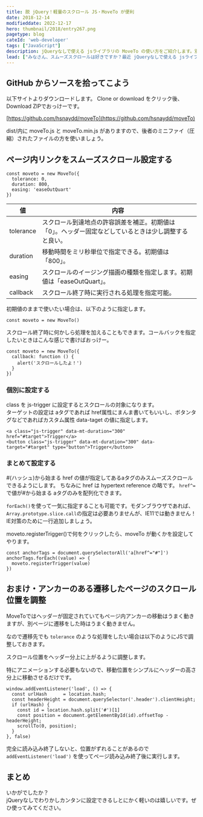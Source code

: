 ```yaml
---
title: 脱 jQuery！軽量のスクロール JS・MoveTo が便利
date: 2018-12-14
modifieddate: 2022-12-17
hero: thumbnail/2018/entry267.png
pagetype: blog
cateId: 'web-developer'
tags: ["JavaScript"]
description: jQueryなしで使える jsライブラリの MoveTo の使い方をご紹介します。別ページに遷移したときの対処法もご紹介。
lead: ["みなさん、スムーズスクロールは好きですか？最近 jQueryなしで使える jsライブラリの MoveTo がお気に入りです。ということで、今日はMoveTo の使い方をご紹介します。別ページに遷移したときの対処法もご紹介。"]
---
```


## GitHub からソースを拾ってこよう
以下サイトよりダウンロードします。
Clone or download をクリック後、Download ZIPでおっけーです。

[https://github.com/hsnaydd/moveTo](https://github.com/hsnaydd/moveTo)

dist/内に moveTo.js と moveTo.min.js がありますので、後者のミニファイ（圧縮）されたファイルの方を使いましょう。

## ページ内リンクをスムーズスクロール設定する
```js:title=JavaScript
const moveto = new MoveTo({
  tolerance: 0,
  duration: 800,
  easing: 'easeOutQuart'
})
```
|値|内容|
|-|-|
|tolerance|スクロール到達地点の許容誤差を補正。初期値は「0」。ヘッダー固定などしているときは少し調整すると良い。|
|duration|移動時間をミリ秒単位で指定できる。初期値は「800」。|
|easing|スクロールのイージング描画の種類を指定します。初期値は「easeOutQuart」。|
|callback|スクロール終了時に実行される処理を指定可能。|

初期値のままで使いたい場合は、以下のように指定します。

```js:title=JavaScript
const moveto = new MoveTo()
```

スクロール終了時に何かしら処理を加えることもできます。コールバックを指定したいときはこんな感じで書けばおっけー。

```js:title=JavaScript
const moveto = new MoveTo({
  callback: function () {
    alert('スクロールしたよ！')
  }
})
```
### 個別に設定する
class を js-trigger に設定するとスクロールの対象になります。<br>
ターゲットの設定は aタグであれば href属性にまんま書いてもいいし、ボタンタグなどであればカスタム属性 data-taget の値に指定します。
```HTML:title=HTML
<a class="js-trigger" data-mt-duration="300" href="#target">Trigger</a>
<button class="js-trigger" data-mt-duration="300" data-target="#target" type="button">Trigger</button>
```

### まとめて設定する
#(ハッシュ)から始まる href の値が指定してあるaタグのみスムーズスクロールできるようにします。
ちなみに href は hypertext reference の略です。
`href^=`で値が#から始まる aタグのみを配列化できます。

`forEach()`を使って一気に指定することも可能です。モダンブラウザであれば、`Array.prototype.slice.call`の指定は必要ありませんが、IE11では動きません！IE対策のために一行追加しましょう。

moveto.registerTrigger()で何をクリックしたら、moveTo が動くかを設定してやります。
```js:title=JavaScript
const anchorTags = document.querySelectorAll('a[href^="#"]')
anchorTags.forEach((value) => {
  moveto.registerTrigger(value)
})
```

## おまけ・アンカーのある遷移したページのスクロール位置を調整
MoveToではヘッダーが固定されていてもページ内アンカーの移動はうまく動きますが、別ページに遷移をした時はうまく動きません。

なので遷移先でも `tolerance` のような処理をしたい場合は以下のようにJSで調整しておきます。

スクロール位置をヘッダー分上に上がるように調整します。

特にアニメーションする必要もないので、移動位置をシンプルにヘッダーの高さ分上に移動させるだけです。

```js:title=JavaScript
window.addEventListener('load', () => {
  const urlHash      = location.hash;
  const headerHeight = document.querySelector('.header').clientHeight;
  if (urlHash) {
    const id = location.hash.split('#')[1]
    const position = document.getElementById(id).offsetTop - headerHeight;
    scrollTo(0, position);
  }
}, false)
```

完全に読み込み終了しないと、位置がずれることがあるので `addEventListener('load')` を使ってページ読み込み終了後に実行します。

## まとめ
いかがでしたか？<br>
jQueryなしでわりかしカンタンに設定できるしとにかく軽いのは嬉しいです。ぜひ使ってみてください。

